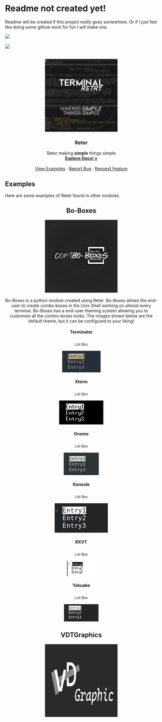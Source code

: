 # Readme not created yet!
Readme will be created if this project *really* goes somewhere. Or if I just feel like doing some github work for fun I will make one.

![](http://ForTheBadge.com/images/badges/made-with-python.svg)

![](https://img.shields.io/badge/Ko--fi-F16061?style=for-the-badge&logo=ko-fi&logoColor=white)


<!-- TOP OF README ANCHOR -->
<a name="top"></a>

<!-- PROJECT LOGO -->
<br />
<div align="center">
  <a href="https://github.com/ZackeryRSmith/Reter/">
    <img src="https://github.com/ZackeryRSmith/Reter/blob/main/md-assets/Reter/Reter.jpg" alt="Reter logo" width="240" height="240">
  </a>

<h3 align="center">Reter</h3>

  <p align="center">
    Reter making <b>simple</b> things simple 
    <br />
    <a href="https://github.com/ZackeryRSmith/Reter/"><strong>Explore Docs! »</strong></a>
    <br />
    <br />
    <a href="https://github.com/ZackeryRSmith/Reter/">View Examples</a>
    ·
    <a href="https://github.com/ZackeryRSmith/Reter/issues">Report Bug</a>
    ·
    <a href="https://github.com/ZackeryRSmith/Reter/issues">Request Feature</a>
  </p>
</div>


## Examples
Here are some examples of Reter found in other modules

<h2 align="center">Bo-Boxes</h2>
<div align="center">
  <a href="https://github.com/ZackeryRSmith/Bo-Boxes/">
    <img src="https://github.com/ZackeryRSmith/Reter/blob/main/md-assets/BoBoxes/Bo-Boxes.jpg" alt="Bo-Boxes logo" width="240" height="240">
  </a>

Bo-Boxes is a python module created using Reter. Bo-Boxes allows the end-user to create combo boxes in the Unix Shell working on almost every terminal. Bo-Boxes has a end-user theming system allowing you to customize all the combo-boxes looks. The images shown below are the default theme, but it can be configured to your liking!

#### Terminator
<sub>List Box</sub>

![](https://github.com/ZackeryRSmith/Reter/blob/main/md-assets/BoBoxes/terminator-listboxes.png)

#### Xterm
<sub>List Box</sub>

![](https://github.com/ZackeryRSmith/Reter/blob/main/md-assets/BoBoxes/xterm-listboxes.png)

#### Gnome
<sub>List Box</sub>

![](https://github.com/ZackeryRSmith/Reter/blob/main/md-assets/BoBoxes/gnome-listboxes.png)

#### Konsole
<sub>List Box</sub>

![](https://github.com/ZackeryRSmith/Reter/blob/main/md-assets/BoBoxes/konsole-listboxes.png)

#### RXVT
<sub>List Box</sub>

![](https://github.com/ZackeryRSmith/Reter/blob/main/md-assets/BoBoxes/rxvt-listboxes.png)

#### Yakuake
<sub>List Box</sub>

![](https://github.com/ZackeryRSmith/Reter/blob/main/md-assets/BoBoxes/yakuake-listboxes.png)
<h2></h2>

<!-- Not too sure sure if I will make this
<h2 align="center">Cures</h2>
<div align="center">
  <a href="https://github.com/ZackeryRSmith/Cures/">
    <img src="https://github.com/ZackeryRSmith/Reter/blob/main/md-assets/Cures.jpg" alt="Cures logo" width="240" height="240">
  </a>
  
Cures is a open-source python module created using reter. Cures is the open-source equivalent to Curses, a closed-source module not quite up-to-date with newer versions of python. Cures like Curses is a python module for providing the programmer with an abstraction of a display containing multiple non-overlapping windows of text. If that sounds complex don't worry, images are shown below with what 
>providing the programmer with an abstraction of a display containing multiple non-overlapping windows of text

Really means! 
-->

<h2 align="center">VDTGraphics</h2>
<div align="center">
  <a href="https://github.com/ZackeryRSmith/VDTGraphics/">
    <img src="https://github.com/ZackeryRSmith/Reter/blob/main/md-assets/VDTGraphic/VDTGraphic.jpg" alt="VDTGraphics logo" width="240" height="240">
  </a>
  
